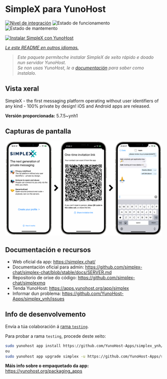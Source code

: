 <!--
NOTA: Este README foi creado automáticamente por <https://github.com/YunoHost/apps/tree/master/tools/readme_generator>
NON debe editarse manualmente.
-->

# SimpleX para YunoHost

[![Nivel de integración](https://dash.yunohost.org/integration/simplex.svg)](https://dash.yunohost.org/appci/app/simplex) ![Estado de funcionamento](https://ci-apps.yunohost.org/ci/badges/simplex.status.svg) ![Estado de mantemento](https://ci-apps.yunohost.org/ci/badges/simplex.maintain.svg)

[![Instalar SimpleX con YunoHost](https://install-app.yunohost.org/install-with-yunohost.svg)](https://install-app.yunohost.org/?app=simplex)

*[Le este README en outros idiomas.](./ALL_README.md)*

> *Este paquete permíteche instalar SimpleX de xeito rápido e doado nun servidor YunoHost.*  
> *Se non usas YunoHost, le a [documentación](https://yunohost.org/install) para saber como instalalo.*

## Vista xeral

SimpleX - the first messaging platform operating without user identifiers of any kind - 100% private by design! iOS and Android apps are released.

**Versión proporcionada:** 5.7.5~ynh1

## Capturas de pantalla

![Captura de pantalla de SimpleX](./doc/screenshots/conversation.png)

## Documentación e recursos

- Web oficial da app: <https://simplex.chat/>
- Documentación oficial para admin: <https://github.com/simplex-chat/simplex-chat/blob/stable/docs/SERVER.md>
- Repositorio de orixe do código: <https://github.com/simplex-chat/simplexmq>
- Tenda YunoHost: <https://apps.yunohost.org/app/simplex>
- Informar dun problema: <https://github.com/YunoHost-Apps/simplex_ynh/issues>

## Info de desenvolvemento

Envía a túa colaboración á [rama `testing`](https://github.com/YunoHost-Apps/simplex_ynh/tree/testing).

Para probar a rama `testing`, procede deste xeito:

```bash
sudo yunohost app install https://github.com/YunoHost-Apps/simplex_ynh/tree/testing --debug
ou
sudo yunohost app upgrade simplex -u https://github.com/YunoHost-Apps/simplex_ynh/tree/testing --debug
```

**Máis info sobre o empaquetado da app:** <https://yunohost.org/packaging_apps>
